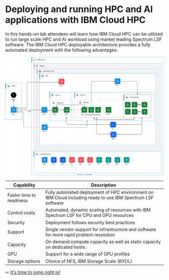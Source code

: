 # Deploying and running HPC and AI applications with IBM Cloud HPC

In this hands-on lab attendees will learn how IBM Cloud HPC can be utilized to run large scale HPC and AI workload using market leading Spectrum LSF software. The IBM Cloud HPC deployable architecture provides a fully automated deployment with the following advantages:

![](images/20-explore-hpc-da.svg ':size=600')


| Capability | Description |
| ---------- | ----------- |
| Faster time to readiness  | Fully automated deployment of HPC environment on IBM Cloud including ready to use IBM Spectrum LSF software |
| Control costs | Automated, dynamic scaling of resources with IBM Spectrum LSF for CPU and GPU resources |
| Security | Deployment follows security best practices |
| Support | Single vendor support for infrastructure and software for more rapid problem resolution |
| Capacity | On demand compute capacity as well as static capacity on dedicated hosts. |
| GPU | Support for a wide range of GPU profiles | 
| Storage options | Choice of NFS, IBM Storage Scale (BYOL) |


⇨ [It's time to jump right in!](10-getting-started.md)
